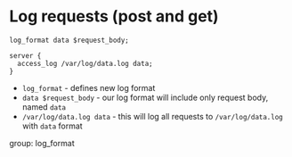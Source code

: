 # Log requests (post and get)

```nginx
log_format data $request_body;

server {
  access_log /var/log/data.log data;
}
```

- `log_format` - defines new log format
- `data $request_body` - our log format will include only request body, named ```data```
- `/var/log/data.log data` - this will log all requests to ```/var/log/data.log``` with ```data``` format

group: log_format


